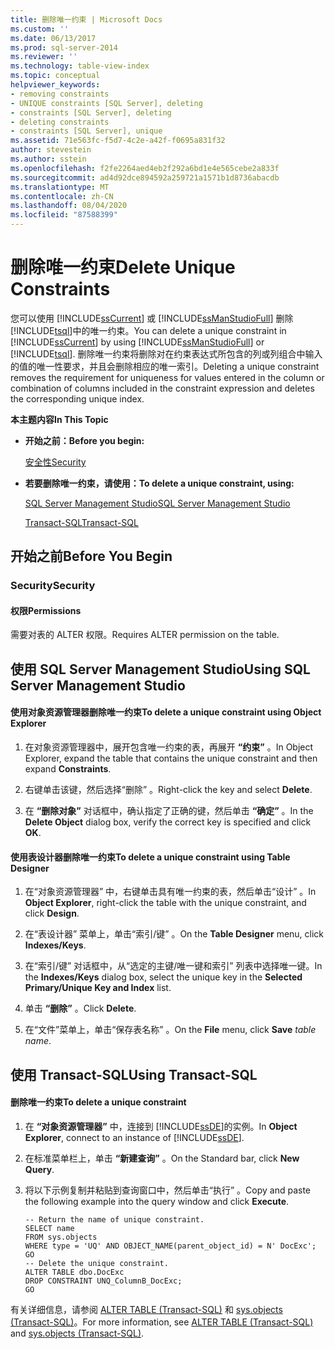 ```yaml
---
title: 删除唯一约束 | Microsoft Docs
ms.custom: ''
ms.date: 06/13/2017
ms.prod: sql-server-2014
ms.reviewer: ''
ms.technology: table-view-index
ms.topic: conceptual
helpviewer_keywords:
- removing constraints
- UNIQUE constraints [SQL Server], deleting
- constraints [SQL Server], deleting
- deleting constraints
- constraints [SQL Server], unique
ms.assetid: 71e563fc-f5d7-4c2e-a42f-f0695a831f32
author: stevestein
ms.author: sstein
ms.openlocfilehash: f2fe2264aed4eb2f292a6bd1e4e565cebe2a833f
ms.sourcegitcommit: ad4d92dce894592a259721a1571b1d8736abacdb
ms.translationtype: MT
ms.contentlocale: zh-CN
ms.lasthandoff: 08/04/2020
ms.locfileid: "87588399"
---
```

# <a name="delete-unique-constraints"></a><span data-ttu-id="20ac9-102">删除唯一约束</span><span class="sxs-lookup"><span data-stu-id="20ac9-102">Delete Unique Constraints</span></span>
  <span data-ttu-id="20ac9-103">您可以使用 [!INCLUDE[ssCurrent](../../includes/sscurrent-md.md)] 或 [!INCLUDE[ssManStudioFull](../../includes/ssmanstudiofull-md.md)] 删除 [!INCLUDE[tsql](../../includes/tsql-md.md)]中的唯一约束。</span><span class="sxs-lookup"><span data-stu-id="20ac9-103">You can delete a unique constraint in [!INCLUDE[ssCurrent](../../includes/sscurrent-md.md)] by using [!INCLUDE[ssManStudioFull](../../includes/ssmanstudiofull-md.md)] or [!INCLUDE[tsql](../../includes/tsql-md.md)].</span></span> <span data-ttu-id="20ac9-104">删除唯一约束将删除对在约束表达式所包含的列或列组合中输入的值的唯一性要求，并且会删除相应的唯一索引。</span><span class="sxs-lookup"><span data-stu-id="20ac9-104">Deleting a unique constraint removes the requirement for uniqueness for values entered in the column or combination of columns included in the constraint expression and deletes the corresponding unique index.</span></span>  
  
 <span data-ttu-id="20ac9-105">**本主题内容**</span><span class="sxs-lookup"><span data-stu-id="20ac9-105">**In This Topic**</span></span>  
  
-   <span data-ttu-id="20ac9-106">**开始之前：**</span><span class="sxs-lookup"><span data-stu-id="20ac9-106">**Before you begin:**</span></span>  
  
     [<span data-ttu-id="20ac9-107">安全性</span><span class="sxs-lookup"><span data-stu-id="20ac9-107">Security</span></span>](#Security)  
  
-   <span data-ttu-id="20ac9-108">**若要删除唯一约束，请使用：**</span><span class="sxs-lookup"><span data-stu-id="20ac9-108">**To delete a unique constraint, using:**</span></span>  
  
     [<span data-ttu-id="20ac9-109">SQL Server Management Studio</span><span class="sxs-lookup"><span data-stu-id="20ac9-109">SQL Server Management Studio</span></span>](#SSMSProcedure)  
  
     [<span data-ttu-id="20ac9-110">Transact-SQL</span><span class="sxs-lookup"><span data-stu-id="20ac9-110">Transact-SQL</span></span>](#TsqlProcedure)  
  
##  <a name="before-you-begin"></a><a name="BeforeYouBegin"></a> <span data-ttu-id="20ac9-111">开始之前</span><span class="sxs-lookup"><span data-stu-id="20ac9-111">Before You Begin</span></span>  
  
###  <a name="security"></a><a name="Security"></a> <span data-ttu-id="20ac9-112">Security</span><span class="sxs-lookup"><span data-stu-id="20ac9-112">Security</span></span>  
  
####  <a name="permissions"></a><a name="Permissions"></a> <span data-ttu-id="20ac9-113">权限</span><span class="sxs-lookup"><span data-stu-id="20ac9-113">Permissions</span></span>  
 <span data-ttu-id="20ac9-114">需要对表的 ALTER 权限。</span><span class="sxs-lookup"><span data-stu-id="20ac9-114">Requires ALTER permission on the table.</span></span>  
  
##  <a name="using-sql-server-management-studio"></a><a name="SSMSProcedure"></a> <span data-ttu-id="20ac9-115">使用 SQL Server Management Studio</span><span class="sxs-lookup"><span data-stu-id="20ac9-115">Using SQL Server Management Studio</span></span>  
  
#### <a name="to-delete-a-unique-constraint-using-object-explorer"></a><span data-ttu-id="20ac9-116">使用对象资源管理器删除唯一约束</span><span class="sxs-lookup"><span data-stu-id="20ac9-116">To delete a unique constraint using Object Explorer</span></span>  
  
1.  <span data-ttu-id="20ac9-117">在对象资源管理器中，展开包含唯一约束的表，再展开 **“约束”** 。</span><span class="sxs-lookup"><span data-stu-id="20ac9-117">In Object Explorer, expand the table that contains the unique constraint and then expand **Constraints**.</span></span>  
  
2.  <span data-ttu-id="20ac9-118">右键单击该键，然后选择“删除”  。</span><span class="sxs-lookup"><span data-stu-id="20ac9-118">Right-click the key and select **Delete**.</span></span>  
  
3.  <span data-ttu-id="20ac9-119">在 **“删除对象”** 对话框中，确认指定了正确的键，然后单击 **“确定”** 。</span><span class="sxs-lookup"><span data-stu-id="20ac9-119">In the **Delete Object** dialog box, verify the correct key is specified and click **OK**.</span></span>  
  
#### <a name="to-delete-a-unique-constraint-using-table-designer"></a><span data-ttu-id="20ac9-120">使用表设计器删除唯一约束</span><span class="sxs-lookup"><span data-stu-id="20ac9-120">To delete a unique constraint using Table Designer</span></span>  
  
1.  <span data-ttu-id="20ac9-121">在“对象资源管理器”  中，右键单击具有唯一约束的表，然后单击“设计”  。</span><span class="sxs-lookup"><span data-stu-id="20ac9-121">In **Object Explorer**, right-click the table with the unique constraint, and click **Design**.</span></span>  
  
2.  <span data-ttu-id="20ac9-122">在“表设计器”  菜单上，单击“索引/键”  。</span><span class="sxs-lookup"><span data-stu-id="20ac9-122">On the **Table Designer** menu, click **Indexes/Keys**.</span></span>  
  
3.  <span data-ttu-id="20ac9-123">在“索引/键”  对话框中，从“选定的主键/唯一键和索引”  列表中选择唯一键。</span><span class="sxs-lookup"><span data-stu-id="20ac9-123">In the **Indexes/Keys** dialog box, select the unique key in the **Selected Primary/Unique Key and Index** list.</span></span>  
  
4.  <span data-ttu-id="20ac9-124">单击 **“删除”** 。</span><span class="sxs-lookup"><span data-stu-id="20ac9-124">Click **Delete**.</span></span>  
  
5.  <span data-ttu-id="20ac9-125">在“文件”菜单上，单击“保存表名称”    。</span><span class="sxs-lookup"><span data-stu-id="20ac9-125">On the **File** menu, click **Save** _table name_.</span></span>  
  
##  <a name="using-transact-sql"></a><a name="TsqlProcedure"></a> <span data-ttu-id="20ac9-126">使用 Transact-SQL</span><span class="sxs-lookup"><span data-stu-id="20ac9-126">Using Transact-SQL</span></span>  
  
#### <a name="to-delete-a-unique-constraint"></a><span data-ttu-id="20ac9-127">删除唯一约束</span><span class="sxs-lookup"><span data-stu-id="20ac9-127">To delete a unique constraint</span></span>  
  
1.  <span data-ttu-id="20ac9-128">在 **“对象资源管理器”** 中，连接到 [!INCLUDE[ssDE](../../includes/ssde-md.md)]的实例。</span><span class="sxs-lookup"><span data-stu-id="20ac9-128">In **Object Explorer**, connect to an instance of [!INCLUDE[ssDE](../../includes/ssde-md.md)].</span></span>  
  
2.  <span data-ttu-id="20ac9-129">在标准菜单栏上，单击 **“新建查询”** 。</span><span class="sxs-lookup"><span data-stu-id="20ac9-129">On the Standard bar, click **New Query**.</span></span>  
  
3.  <span data-ttu-id="20ac9-130">将以下示例复制并粘贴到查询窗口中，然后单击“执行”  。</span><span class="sxs-lookup"><span data-stu-id="20ac9-130">Copy and paste the following example into the query window and click **Execute**.</span></span>  
  
    ```  
    -- Return the name of unique constraint.  
    SELECT name  
    FROM sys.objects  
    WHERE type = 'UQ' AND OBJECT_NAME(parent_object_id) = N' DocExc';  
    GO  
    -- Delete the unique constraint.  
    ALTER TABLE dbo.DocExc   
    DROP CONSTRAINT UNQ_ColumnB_DocExc;  
    GO  
    ```  
  
 <span data-ttu-id="20ac9-131">有关详细信息，请参阅 [ALTER TABLE (Transact-SQL)](/sql/t-sql/statements/alter-table-transact-sql) 和 [sys.objects (Transact-SQL)](/sql/relational-databases/system-catalog-views/sys-objects-transact-sql)。</span><span class="sxs-lookup"><span data-stu-id="20ac9-131">For more information, see [ALTER TABLE &#40;Transact-SQL&#41;](/sql/t-sql/statements/alter-table-transact-sql) and [sys.objects &#40;Transact-SQL&#41;](/sql/relational-databases/system-catalog-views/sys-objects-transact-sql).</span></span>  
  
###  <a name="TsqlExample"></a>  
